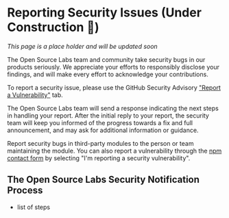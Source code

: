 # Reporting Security Issues (Under Construction 🔨)
_This page is a place holder and will be updated soon_

The Open Source Labs team and community take security bugs in our products seriously. We appreciate your efforts to responsibly disclose your findings, and will make every effort to acknowledge your contributions.

To report a security issue, please use the GitHub Security Advisory ["Report a Vulnerability"]() tab.
<!-- // TODO: Need to update the link -->

The Open Source Labs team will send a response indicating the next steps in handling your report. After the initial reply to your report, the security team will keep you informed of the progress towards a fix and full announcement, and may ask for additional information or guidance.

Report security bugs in third-party modules to the person or team maintaining the module. You can also report a vulnerability through the [npm contact form](https://www.npmjs.com/support) by selecting "I'm reporting a security vulnerability".

## The Open Source Labs Security Notification Process
<!-- Need to review all this information and update accordingly -->
- list of steps 
